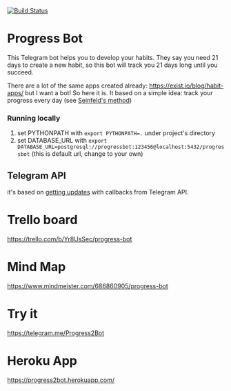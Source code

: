 [![Build Status](https://travis-ci.org/kiote/progressbot.svg?branch=master)](https://travis-ci.org/kiote/progressbot)

# Progress Bot

This Telegram bot helps you to develop your habits. They say you need 21 days to create a new habit, so this bot will track you 21 days long until you succeed. 

There are a lot of the same apps created already: https://exist.io/blog/habit-apps/ but I want a bot! So here it is. It based on a simple idea: track your progress every day (see [Seinfeld's method](http://lifehacker.com/281626/jerry-seinfelds-productivity-secret))

### Running locally

1. set PYTHONPATH with `export PYTHONPATH=.` under project's directory
2. set DATABASE_URL with `export DATABASE_URL=postgresql://progressbot:123456@localhost:5432/progressbot` (this is default url, change to your own)

## Telegram API

it's based on [getting updates](https://core.telegram.org/bots/api#getting-updates) with callbacks from Telegram API.

# Trello board

https://trello.com/b/Yr8UsSec/progress-bot

# Mind Map

https://www.mindmeister.com/686860905/progress-bot

# Try it

https://telegram.me/Progress2Bot

# Heroku App

https://progress2bot.herokuapp.com/
